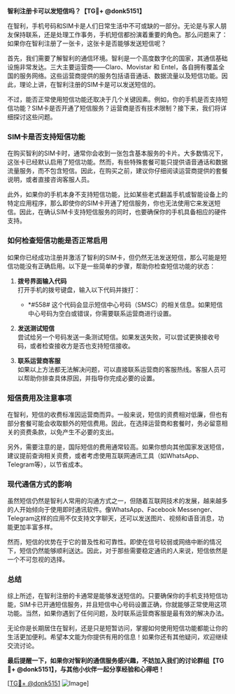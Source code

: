**智利注册卡可以发短信吗？【TG💪+ @donk5151】**

在智利，手机号码和SIM卡是人们日常生活中不可或缺的一部分。无论是与家人朋友保持联系，还是处理工作事务，手机短信都扮演着重要的角色。那么问题来了：如果你在智利注册了一张卡，这张卡是否能够发送短信呢？

首先，我们需要了解智利的通信环境。智利是一个高度数字化的国家，其通信基础设施非常发达。三大主要运营商——Claro、Movistar 和 Entel，各自拥有覆盖全国的服务网络。这些运营商提供的服务包括语音通话、数据流量以及短信功能。因此，理论上讲，在智利注册的SIM卡是可以发送短信的。

不过，能否正常使用短信功能还取决于几个关键因素。例如，你的手机是否支持短信功能？SIM卡是否开通了短信服务？运营商是否有技术限制？接下来，我们将详细探讨这些问题。

### SIM卡是否支持短信功能

在购买智利的SIM卡时，通常你会收到一张包含基本服务的卡片。大多数情况下，这张卡已经默认启用了短信功能。然而，有些特殊套餐可能只提供语音通话和数据流量服务，而不包含短信。因此，在购买之前，建议你仔细阅读运营商提供的套餐说明，或者直接咨询客服人员。

此外，如果你的手机本身不支持短信功能，比如某些老式翻盖手机或智能设备上的特定应用程序，那么即使你的SIM卡开通了短信服务，你也无法使用它来发送短信。因此，在确认SIM卡支持短信服务的同时，也要确保你的手机具备相应的硬件支持。

### 如何检查短信功能是否正常启用

如果你已经成功注册并激活了智利的SIM卡，但仍然无法发送短信，那么可能是短信功能没有正确启用。以下是一些简单的步骤，帮助你检查短信功能的状态：

1. **拨号界面输入代码**  
   打开手机的拨号键盘，输入以下代码并拨打：
   - *#558#
   这个代码会显示短信中心号码（SMSC）的相关信息。如果短信中心号码为空白或错误，你需要联系运营商进行设置。

2. **发送测试短信**  
   尝试给另一个号码发送一条测试短信。如果发送失败，可以尝试更换接收号码，或者检查接收方是否也支持短信接收。

3. **联系运营商客服**  
   如果以上方法都无法解决问题，可以直接联系运营商的客服热线。客服人员可以帮助你排查具体原因，并指导你完成必要的设置。

### 短信费用及注意事项

在智利，短信的收费标准因运营商而异。一般来说，短信的资费相对低廉，但也有部分套餐可能会收取额外的短信费用。因此，在选择运营商和套餐时，务必留意相关的资费条款，以免产生不必要的支出。

另外，需要注意的是，国际短信的费用通常较高。如果你想向其他国家发送短信，建议提前查询相关资费，或者考虑使用互联网通讯工具（如WhatsApp、Telegram等），以节省成本。

### 现代通信方式的影响

虽然短信仍然是智利人常用的沟通方式之一，但随着互联网技术的发展，越来越多的人开始倾向于使用即时通讯软件。像WhatsApp、Facebook Messenger、Telegram这样的应用不仅支持文字聊天，还可以发送图片、视频和语音消息，功能更加丰富多样。

然而，短信的优势在于它的普及性和可靠性。即使在信号较弱或网络中断的情况下，短信仍然能够顺利送达。因此，对于那些需要稳定通讯的人来说，短信依然是一个不可忽视的选择。

### 总结

综上所述，在智利注册的卡通常是能够发送短信的。只要确保你的手机支持短信功能，SIM卡已开通短信服务，并且短信中心号码设置正确，你就能够正常使用这项功能。当然，如果你遇到了任何问题，及时联系运营商客服是最有效的解决办法。

无论你是长期居住在智利，还是只是短暂访问，掌握如何使用短信功能都能让你的生活更加便利。希望本文能为你提供有用的信息！如果你还有其他疑问，欢迎继续交流讨论。

**最后提醒一下，如果你对智利的通信服务感兴趣，不妨加入我们的讨论群组【TG💪+ @donk5151】，与其他小伙伴一起分享经验和心得吧！**

[[TG💪+ @donk5151](https://t.me/s/donk5151) ![Image](https://i.postimg.cc/rwNCRYN7/Snipaste-2025-04-30-17-27-05.png)]
